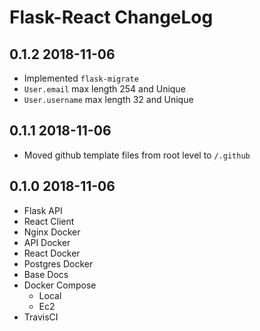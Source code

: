 # Flask-React ChangeLog

## 0.1.2 2018-11-06
- Implemented `flask-migrate`
- `User.email` max length 254 and Unique
- `User.username` max length 32 and Unique

## 0.1.1 2018-11-06
- Moved github template files from root level to `/.github`

## 0.1.0 2018-11-06
- Flask API
- React Client
- Nginx Docker
- API Docker
- React Docker
- Postgres Docker
- Base Docs
- Docker Compose
    - Local
    - Ec2
- TravisCI
